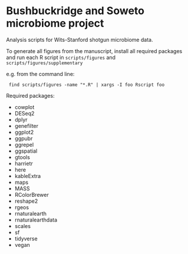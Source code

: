 # Bushbuckridge and Soweto microbiome project

Analysis scripts for Wits-Stanford shotgun microbiome data.

To generate all figures from the manuscript, install all required packages and run each	R script in `scripts/figures` and `scripts/figures/supplementary`

e.g. from the command line:

     find scripts/figures -name "*.R" | xargs -I foo Rscript foo

Required packages:

* cowplot
* DESeq2
* dplyr
* genefilter
* ggplot2
* ggpubr
* ggrepel
* ggspatial
* gtools
* harrietr
* here
* kableExtra
* maps
* MASS
* RColorBrewer
* reshape2
* rgeos
* rnaturalearth
* rnaturalearthdata
* scales
* sf
* tidyverse
* vegan
